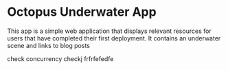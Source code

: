 # Octopus Underwater App

This app is a simple web application that displays relevant resources for users that have completed their first deployment. It contains an underwater scene and links to blog posts

check concurrency
checkj
frfrfefedfe
